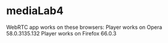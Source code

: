 # mediaLab4

WebRTC app works on these browsers:
    Player works on Opera 58.0.3135.132
    Player works on Firefox 66.0.3  
